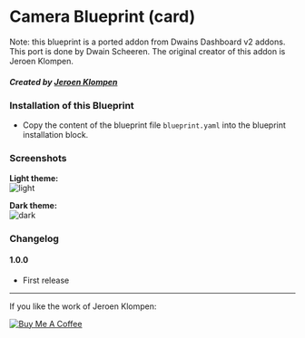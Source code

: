 # Camera Blueprint (card)

Note: this blueprint is a ported addon from Dwains Dashboard v2 addons. This port is done by Dwain Scheeren. The original creator of this addon is Jeroen Klompen.


##### Created by [Jeroen Klompen](https://github.com/klumpke/)


### Installation of this Blueprint
- Copy the content of the blueprint file `blueprint.yaml` into the blueprint installation block.


### Screenshots
**Light theme:**<br>
![light](https://github.com/Klumpke/dwains-dashboard-addons/blob/master/rooms/camera/.github/screenshots/light.png "Light")

**Dark theme:**<br>
![dark](https://github.com/Klumpke/dwains-dashboard-addons/blob/master/rooms/camera/.github/screenshots/dark.png "Dark")


### Changelog
#### 1.0.0
- First release

---

If you like the work of Jeroen Klompen:

<a href="https://www.buymeacoffee.com/klumpke" target="_blank"><img src="https://www.buymeacoffee.com/assets/img/custom_images/white_img.png" alt="Buy Me A Coffee"></a>